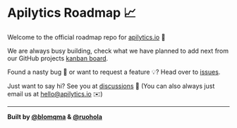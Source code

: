 # Apilytics Roadmap 📈

Welcome to the official roadmap repo for [apilytics.io](https://apilytics.io) 👋

We are always busy building, check what we have planned to add next from our GitHub projects [kanban board](https://github.com/apilytics/roadmap/projects/1).

Found a nasty bug 🐛 or want to request a feature 💡? Head over to [issues](https://github.com/apilytics/roadmap/issues).

Just want to say hi? See you at [discussions](https://github.com/apilytics/roadmap/discussions) 💬 (You can also always just email us at [hello@apilytics.io](mailto:hello@apilytics.io) ✉️)

---

**Built by [@blomqma](https://github.com/blomqma) & [@ruohola](https://github.com/ruohola)**
